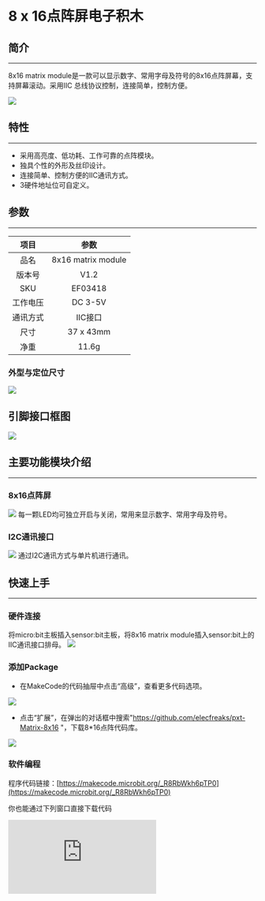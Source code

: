 # 8 x 16点阵屏电子积木

## 简介
---

8x16 matrix module是一款可以显示数字、常用字母及符号的8x16点阵屏幕，支持屏幕滚动。采用IIC 总线协议控制，连接简单，控制方便。

![](https://wiki-media-ef.oss-cn-hongkong.aliyuncs.com/docs/microbit/sensor/octopus-sensors/output/images/03418.jpg)

## 特性
---

- 采用高亮度、低功耗、工作可靠的点阵模块。
- 独具个性的外形及丝印设计。
- 连接简单、控制方便的IIC通讯方式。
- 3硬件地址位可自定义。

## 参数
---

项目 | 参数
:-: | :-:
品名|8x16 matrix module
版本号|V1.2
SKU|EF03418
工作电压|DC 3-5V
通讯方式|IIC接口
尺寸|37 x 43mm
净重|11.6g

### 外型与定位尺寸

![](https://wiki-media-ef.oss-cn-hongkong.aliyuncs.com/docs/microbit/sensor/octopus-sensors/output/images/ECM5wGV.png)

## 引脚接口框图

![](https://wiki-media-ef.oss-cn-hongkong.aliyuncs.com/docs/microbit/sensor/octopus-sensors/output/images/lFzmU1D.png)

## 主要功能模块介绍
---

### 8x16点阵屏

![](https://wiki-media-ef.oss-cn-hongkong.aliyuncs.com/docs/microbit/sensor/octopus-sensors/output/images/VdJMQZM.png)
每一颗LED均可独立开启与关闭，常用来显示数字、常用字母及符号。

### I2C通讯接口

![](https://wiki-media-ef.oss-cn-hongkong.aliyuncs.com/docs/microbit/sensor/octopus-sensors/output/images/g92phR3.png)
通过I2C通讯方式与单片机进行通讯。

## 快速上手
---

### 硬件连接

将micro:bit主板插入sensor:bit主板，将8x16 matrix module插入sensor:bit上的IIC通讯接口排母。
![](https://wiki-media-ef.oss-cn-hongkong.aliyuncs.com/docs/microbit/sensor/octopus-sensors/output/images/yWAKyvO.jpg)

### 添加Package
- 在MakeCode的代码抽屉中点击“高级”，查看更多代码选项。

 ![](https://wiki-media-ef.oss-cn-hongkong.aliyuncs.com/docs/microbit/sensor/octopus-sensors/output/images/04098_01.png)

- 点击“扩展”，在弹出的对话框中搜索"https://github.com/elecfreaks/pxt-Matrix-8x16
"，下载8*16点阵代码库。

![](https://wiki-media-ef.oss-cn-hongkong.aliyuncs.com/docs/microbit/sensor/octopus-sensors/output/images/03418.png)

### 软件编程

程序代码链接：[https://makecode.microbit.org/_R8RbWkh6pTP0](https://makecode.microbit.org/_R8RbWkh6pTP0)

你也能通过下列窗口直接下载代码
<div
    style={{
        position: 'relative',
        paddingBottom: '60%',
        overflow: 'hidden',
    }}
>
    <iframe
        src="https://makecode.microbit.org/_R8RbWkh6pTP0"
        frameborder="0"
        sandbox="allow-popups allow-forms allow-scripts allow-same-origin"
        style={{
            position: 'absolute',
            width: '100%',
            height: '100%',
        }}
    />
</div>

### 结果

点阵显示一个Emoji表情。


## Python 编程

### 步骤 1
下载压缩包并解压[Octopus_MicroPython-master](https://github.com/lionyhw/Octopus_MicroPython/archive/master.zip)
打开[Python editor](https://python.microbit.org/v/2.0)

![](https://wiki-media-ef.oss-cn-hongkong.aliyuncs.com/docs/microbit/sensor/octopus-sensors/output/images/05001_07.png)

为了给LED灯编程，我们需要添加led.py。点击Load/Save，然后点击Show Files（1）下拉菜单，再点击Add file在本地找到下载并解压完成的Octopus_MicroPython-master文件夹，从中选择led.py添加进来。

![](https://wiki-media-ef.oss-cn-hongkong.aliyuncs.com/docs/microbit/sensor/octopus-sensors/output/images/05001_08.png)
![](https://wiki-media-ef.oss-cn-hongkong.aliyuncs.com/docs/microbit/sensor/octopus-sensors/output/images/05001_09.png)
![](https://wiki-media-ef.oss-cn-hongkong.aliyuncs.com/docs/microbit/sensor/octopus-sensors/output/images/03418_10.png)

### 步骤 2
### 参考程序
```
from microbit import *
from matrix import *
matrix = MATRIX()
x, y = 0, 0
while True:
    for y in range(8):
        for x in range(16):
            matrix.set_matrix_draw(x, y)
    matrix.set_matrix_clear()
```


### 结果
- 循环点亮LED。


## 常见问题
